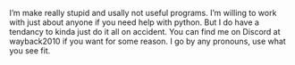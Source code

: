 I’m make really stupid and usally not useful programs.
I’m willing to work with just about anyone if you need help with python. But I do have a tendancy to kinda just do it all on accident.
You can find me on Discord at wayback2010 if you want for some reason.
I go by any pronouns, use what you see fit.
